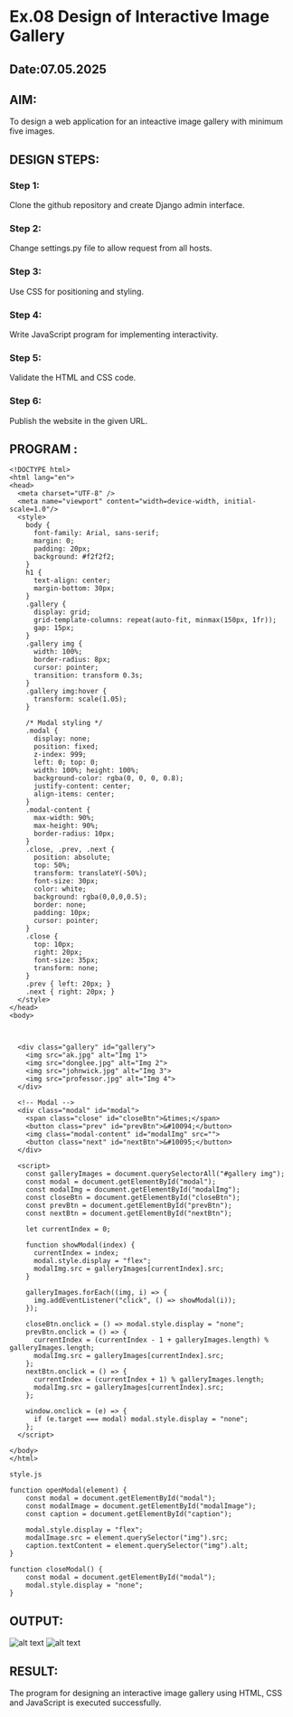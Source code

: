 # Ex.08 Design of Interactive Image Gallery
## Date:07.05.2025

## AIM:
To design a web application for an inteactive image gallery with minimum five images.

## DESIGN STEPS:

### Step 1:
Clone the github repository and create Django admin interface.

### Step 2:
Change settings.py file to allow request from all hosts.

### Step 3:
Use CSS for positioning and styling.

### Step 4:
Write JavaScript program for implementing interactivity.

### Step 5:
Validate the HTML and CSS code.

### Step 6:
Publish the website in the given URL.

## PROGRAM :
```
<!DOCTYPE html>
<html lang="en">
<head>
  <meta charset="UTF-8" />
  <meta name="viewport" content="width=device-width, initial-scale=1.0"/>
  <style>
    body {
      font-family: Arial, sans-serif;
      margin: 0;
      padding: 20px;
      background: #f2f2f2;
    }
    h1 {
      text-align: center;
      margin-bottom: 30px;
    }
    .gallery {
      display: grid;
      grid-template-columns: repeat(auto-fit, minmax(150px, 1fr));
      gap: 15px;
    }
    .gallery img {
      width: 100%;
      border-radius: 8px;
      cursor: pointer;
      transition: transform 0.3s;
    }
    .gallery img:hover {
      transform: scale(1.05);
    }

    /* Modal styling */
    .modal {
      display: none;
      position: fixed;
      z-index: 999;
      left: 0; top: 0;
      width: 100%; height: 100%;
      background-color: rgba(0, 0, 0, 0.8);
      justify-content: center;
      align-items: center;
    }
    .modal-content {
      max-width: 90%;
      max-height: 90%;
      border-radius: 10px;
    }
    .close, .prev, .next {
      position: absolute;
      top: 50%;
      transform: translateY(-50%);
      font-size: 30px;
      color: white;
      background: rgba(0,0,0,0.5);
      border: none;
      padding: 10px;
      cursor: pointer;
    }
    .close {
      top: 10px;
      right: 20px;
      font-size: 35px;
      transform: none;
    }
    .prev { left: 20px; }
    .next { right: 20px; }
  </style>
</head>
<body>



  <div class="gallery" id="gallery">
    <img src="ak.jpg" alt="Img 1">
    <img src="donglee.jpg" alt="Img 2">
    <img src="johnwick.jpg" alt="Img 3">
    <img src="professor.jpg" alt="Img 4">
  </div>

  <!-- Modal -->
  <div class="modal" id="modal">
    <span class="close" id="closeBtn">&times;</span>
    <button class="prev" id="prevBtn">&#10094;</button>
    <img class="modal-content" id="modalImg" src="">
    <button class="next" id="nextBtn">&#10095;</button>
  </div>

  <script>
    const galleryImages = document.querySelectorAll("#gallery img");
    const modal = document.getElementById("modal");
    const modalImg = document.getElementById("modalImg");
    const closeBtn = document.getElementById("closeBtn");
    const prevBtn = document.getElementById("prevBtn");
    const nextBtn = document.getElementById("nextBtn");

    let currentIndex = 0;

    function showModal(index) {
      currentIndex = index;
      modal.style.display = "flex";
      modalImg.src = galleryImages[currentIndex].src;
    }

    galleryImages.forEach((img, i) => {
      img.addEventListener("click", () => showModal(i));
    });

    closeBtn.onclick = () => modal.style.display = "none";
    prevBtn.onclick = () => {
      currentIndex = (currentIndex - 1 + galleryImages.length) % galleryImages.length;
      modalImg.src = galleryImages[currentIndex].src;
    };
    nextBtn.onclick = () => {
      currentIndex = (currentIndex + 1) % galleryImages.length;
      modalImg.src = galleryImages[currentIndex].src;
    };

    window.onclick = (e) => {
      if (e.target === modal) modal.style.display = "none";
    };
  </script>

</body>
</html>

style.js

function openModal(element) {
    const modal = document.getElementById("modal");
    const modalImage = document.getElementById("modalImage");
    const caption = document.getElementById("caption");

    modal.style.display = "flex";
    modalImage.src = element.querySelector("img").src;
    caption.textContent = element.querySelector("img").alt;
}

function closeModal() {
    const modal = document.getElementById("modal");
    modal.style.display = "none";
}
```

## OUTPUT:
![alt text](<Screenshot (46).png>)
![alt text](<Screenshot (47).png>)

## RESULT:
The program for designing an interactive image gallery using HTML, CSS and JavaScript is executed successfully.
